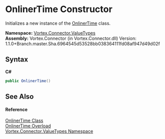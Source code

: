 # OnlinerTime Constructor 
 

Initializes a new instance of the <a href="T_Vortex_Connector_ValueTypes_OnlinerTime.md">OnlinerTime</a> class.

**Namespace:**&nbsp;<a href="N_Vortex_Connector_ValueTypes.md">Vortex.Connector.ValueTypes</a><br />**Assembly:**&nbsp;Vortex.Connector (in Vortex.Connector.dll) Version: 1.1.0+Branch.master.Sha.6964545d53528bb038364111fd08af947d49d02f

## Syntax

**C#**<br />
``` C#
public OnlinerTime()
```


## See Also


#### Reference
<a href="T_Vortex_Connector_ValueTypes_OnlinerTime.md">OnlinerTime Class</a><br /><a href="Overload_Vortex_Connector_ValueTypes_OnlinerTime__ctor.md">OnlinerTime Overload</a><br /><a href="N_Vortex_Connector_ValueTypes.md">Vortex.Connector.ValueTypes Namespace</a><br />